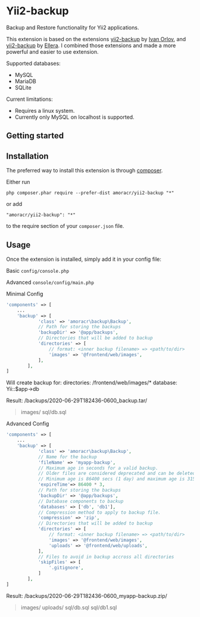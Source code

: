 Yii2-backup
===========
Backup and Restore functionality for Yii2 applications.

This extension is based on the extensions [yii2-backup](https://github.com/demisang/yii2-backup) by [Ivan Orlov](https://github.com/demisang), and [yii2-backup](https://github.com/elleracompany/yii2-backup) by [Ellera](https://github.com/elleracompany). I combined those extensions and made a more powerful and easier to use extension.


Supported databases:
- MySQL
- MariaDB
- SQLite

Current limitations:
- Requires a linux system.
- Currently only MySQL on localhost is supported.


Getting started
------------

Installation
------------

The preferred way to install this extension is through [composer](http://getcomposer.org/download/).

Either run

```
php composer.phar require --prefer-dist amoracr/yii2-backup "*"
```

or add

```
"amoracr/yii2-backup": "*"
```

to the require section of your `composer.json` file.


Usage
-----

Once the extension is installed, simply add it in your config file:

Basic ```config/console.php```

Advanced ```console/config/main.php```

Minimal Config
```php
'components' => [
    ...
    'backup' => [
            'class' => 'amoracr\backup\Backup',
            // Path for storing the backups
            'backupDir' => '@app/backups',
            // Directories that will be added to backup
            'directories' => [
                // format: <inner backup filename> => <path/to/dir>
                'images' => '@frontend/web/images',
            ],
        ],
]
```
Will create backup for:
directories:
/frontend/web/images/*
database:
Yii::$app->db

Result:
/backups/2020-06-29T182436-0600_backup.tar/
>images/
>sql/db.sql

Advanced Config
```php
'components' => [
    ...
    'backup' => [
            'class' => 'amoracr\backup\Backup',
            // Name for the backup
            'fileName' => 'myapp-backup',
            // Maximum age in seconds for a valid backup.
            // Older files are considered deprecated and can be deleted.
            // Minimum age is 86400 secs (1 day) and maximum age is 31536000 secs (1 year)
            'expireTime'=> 86400 * 3,
            // Path for storing the backups
            'backupDir' => '@app/backups',
            // Database components to backup
            'databases' => ['db', 'db1'],
            // Compression method to apply to backup file.
            'compression' => 'zip',
            // Directories that will be added to backup
            'directories' => [
                // format: <inner backup filename> => <path/to/dir>
                'images' => '@frontend/web/images',
                'uploads' => '@frontend/web/uploads',
            ],
            // Files to avoid in backup accross all directories
            'skipFiles' => [
                '.gitignore',
            ]
        ],
]
```
Result:
/backups/2020-06-29T182436-0600_myapp-backup.zip/
>images/
>uploads/
>sql/db.sql
>sql/db1.sql
